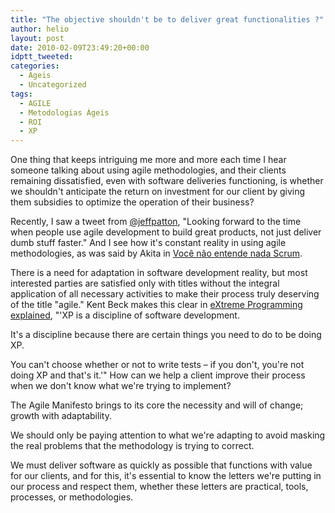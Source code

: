 ```yaml
---
title: "The objective shouldn't be to deliver great functionalities ?"
author: helio
layout: post
date: 2010-02-09T23:49:20+00:00
idptt_tweeted: 
categories:
  - Ageis
  - Uncategorized
tags:
  - AGILE
  - Metodologias Ágeis
  - ROI
  - XP
---
```


One thing that keeps intriguing me more and more each time I hear someone talking about using agile methodologies, and their clients remaining dissatisfied, even with software deliveries functioning, is whether we shouldn't anticipate the return on investment for our client by giving them subsidies to optimize the operation of their business?

Recently, I saw a tweet from <a title="Jeff Patton" href="http://twitter.com/jeffpatton" target="_blank">@jeffpatton</a>, "Looking forward to the time when people use agile development to build great products, not just deliver dumb stuff faster." And I see how it's constant reality in using agile methodologies, as was said by Akita in <a title="Você não entende nada Scrum" href="http://akitaonrails.com/2009/12/10/off-topic-voce-nao-entende-nada-de-scrum" target="_blank">Você não entende nada Scrum</a>.

There is a need for adaptation in software development reality, but most interested parties are satisfied only with titles without the integral application of all necessary activities to make their process truly deserving of the title "agile." Kent Beck makes this clear in <a title="Extreme Programming Explained" href="http://www.amazon.com/Extreme-Programming-Explained-Embrace-Change/dp/0201616416" target="_blank">eXtreme Programming explained</a>, "'XP is a discipline of software development.

It's a discipline because there are certain things you need to do to be doing XP.

You can't choose whether or not to write tests – if you don't, you're not doing XP and that's it.'" How can we help a client improve their process when we don't know what we're trying to implement?

The Agile Manifesto brings to its core the necessity and will of change; growth with adaptability.

We should only be paying attention to what we're adapting to avoid masking the real problems that the methodology is trying to correct.

We must deliver software as quickly as possible that functions with value for our clients, and for this, it's essential to know the letters we're putting in our process and respect them, whether these letters are practical, tools, processes, or methodologies.